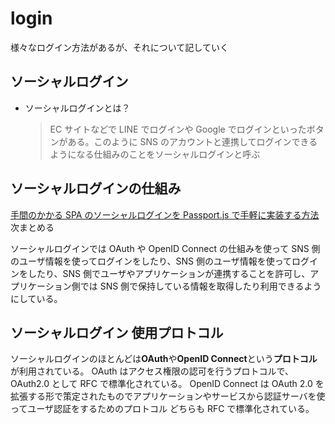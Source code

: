 # login

様々なログイン方法があるが、それについて記していく

## ソーシャルログイン

- ソーシャルログインとは？
  > EC サイトなどで LINE でログインや Google でログインといったボタンがある。このように SNS のアカウントと連携してログインできるようになる仕組みのことをソーシャルログインと呼ぶ

## ソーシャルログインの仕組み

[手間のかかる SPA のソーシャルログインを Passport.js で手軽に実装する方法](https://www.webprofessional.jp/spa-social-login-google-facebook/)
次まとめる

ソーシャルログインでは OAuth や OpenID Connect の仕組みを使って SNS 側のユーザ情報を使ってログインをしたり、SNS 側のユーザ情報を使ってログインをしたり、SNS 側でユーザやアプリケーションが連携することを許可し、アプリケーション側では SNS 側で保持している情報を取得したり利用できるようにしている。

## ソーシャルログイン 使用プロトコル

ソーシャルログインのほとんどは**OAuth**や**OpenID Connect**という**プロトコル**が利用されている。
OAuth はアクセス権限の認可を行うプロトコルで、OAuth2.0 として RFC で標準化されている。
OpenID Connect は OAuth 2.0 を拡張する形で策定されたものでアプリケーションやサービスから認証サーバを使ってユーザ認証をするためのプロトコル
どちらも RFC で標準化されている。
